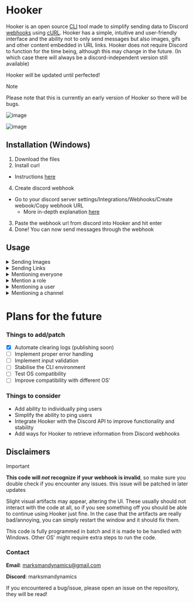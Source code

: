 # Hooker

Hooker is an open source [CLI](https://en.wikipedia.org/wiki/Command-line_interface) tool made to simplify sending data to Discord [webhooks](https://en.wikipedia.org/wiki/Webhook) using [cURL](https://en.wikipedia.org/wiki/CURL). 
Hooker has a simple, intuitive and user-friendly interface and the ability not to only send messages but also images, gifs and other content embedded in URL links.
Hooker does not require Discord to function for the time being, although this may change in the future. (In which case there will always be a discord-independent version still available) 

Hooker _will_ be updated until perfected!


> [!NOTE]
> Please note that this is currently an early version of Hooker so there will be bugs.

![image](https://github.com/MarksmanDynamics/Hooker/assets/138945158/409feedf-d6fb-4a8e-9ba5-f93e2c5c0e2c)

![image](https://github.com/MarksmanDynamics/Hooker/assets/138945158/45f80856-ae56-427b-a488-9fa62795ef31)

## Installation (Windows)

1. Download the files
2. Install curl
  - Instructions [here](https://www.google.com/url?sa=t&rct=j&q=&esrc=s&source=web&cd=&cad=rja&uact=8&ved=2ahUKEwi1y86E6-uBAxWnVfEDHezWARYQFnoECA0QAw&url=https%3A%2F%2Fdeveloper.zendesk.com%2Fdocumentation%2Fapi-basics%2Fgetting-started%2Finstalling-and-using-curl%2F%23%3A~%3Atext%3DWorking%2520with%2520JSON.-%2CUsing%2520curl%2520in%2520Windows%2Cinstall%2520it%2520on%2520your%2520system.&usg=AOvVaw1-wjMW0ueqpAwiMPKQHmE5&opi=89978449)
4. Create discord webhook
  - Go to your discord server settings/Integrations/Webhooks/Create webook/Copy webhook URL
    - More in-depth explanation [here](https://docs.gitlab.com/ee/user/project/integrations/discord_notifications.html)
3. Paste the webhook url from discord into Hooker and hit enter
4. Done! You can now send messages through the webhook

## Usage
<details>
<summary>Sending Images</summary>
<br>
To send an image you must copy the image's URL address, paste it into the text field an hit enter.
</details>
<details>
<summary>Sending Links</summary>
<br>
Simply paste the link into the text field and hit enter. If the link contains any embeds they will automatically show, but be aware you won't be able to delete them if you don't have the permissions necessary.
</details>
<details>
<summary>Mentioning everyone</summary>
<br>
Type @everyone and hit enter.
</details>
<details>
<summary>Mention a role</summary>
<br>
Copy the role ID of the desired role and paste it with brackets like this <@roleID> and hit enter.
</details>
<details>
<summary>Mentioning a user</summary>
<br>
Copy the user ID of the desired user and paste it with brackets like this <@userID> and hit enter.
</details>
<details>
<summary>Mentioning a channel</summary>
<br>
To mention a channel copy the channel ID of the desired channel and paste it with brackets like this <#channelID> and hit enter.
</details>

# Plans for the future

### Things to add/patch

- [x] Automate clearing logs (publishing soon)
- [ ] Implement proper error handling
- [ ] Implement input validation
- [ ] Stabilise the CLI environment
- [ ] Test OS compatibility
- [ ] Improve compatibility with different OS'

### Things to consider

* Add ability to individually ping users
* Simplify the ability to ping users
* Integrate Hooker with the Discord API to improve functionality and stability
* Add ways for Hooker to retrieve information from Discord webhooks

## Disclaimers

> [!IMPORTANT]
> **This code will _not_ recognize if your webhook is invalid**, so make sure you double check if you encounter any issues.
>   this issue will be patched in later updates

Slight visual artifacts may appear, altering the UI. These usually should not interact with the code at all,
so if you see something off you should be able to continue using Hooker just fine.
In the case that the artifacts are really bad/annoying, you can simply restart the window and it should fix them.

This code is fully programmed in batch and it is made to be handled with Windows.
Other OS' might require extra steps to run the code.

### Contact
**Email**: marksmandynamics@gmail.com

**Discord**: marksmandynamics

If you encountered a bug/issue, please open an issue on the repository, they will be read!






